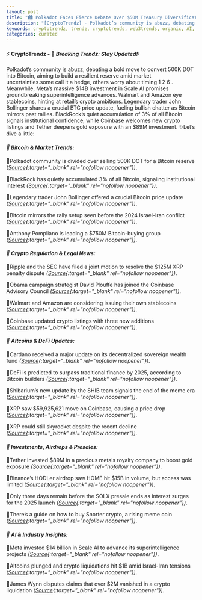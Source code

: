```yaml
---
layout: post
title: "🏙️ Polkadot Faces Fierce Debate Over $50M Treasury Diversification Move"
description: "[CryptoTrendz] - Polkadot’s community is abuzz, debating a bold move to convert 500K DOT into Bitcoin, aiming to build a resilient reserve amid market uncertainties.some call it a hedge, others worry about timing 1 2 6 .  Meanwhile, Meta’s massive $14B investment in Scale AI promises groundbreaking superintelligence advances. Walmart and Amazon eye stablecoins, hinting at retail’s crypto ambitions. Legendary trader John Bollinger shares a crucial BTC price update, fueling bullish chatter as Bitcoin mirrors past rallies. BlackRock’s quiet accumulation of 3% of all Bitcoin signals institutional confidence, while Coinbase welcomes new crypto listings and Tether deepens gold exposure with an $89M investment."
keywords: cryptotrendz, trendz, cryptotrends, web3trends, organic, AI, CEO, Stablecoin, Bitcoin, XRP, Cardano, Crypto, SEC
categories: curated
---
```


#### ⚡ CryptoTrendz - 📌 *Breaking Trendz: Stay Updated!:*

Polkadot’s community is abuzz, debating a bold move to convert 500K DOT into Bitcoin, aiming to build a resilient reserve amid market uncertainties.some call it a hedge, others worry about timing 1 2 6 .  Meanwhile, Meta’s massive $14B investment in Scale AI promises groundbreaking superintelligence advances. Walmart and Amazon eye stablecoins, hinting at retail’s crypto ambitions. Legendary trader John Bollinger shares a crucial BTC price update, fueling bullish chatter as Bitcoin mirrors past rallies. BlackRock’s quiet accumulation of 3% of all Bitcoin signals institutional confidence, while Coinbase welcomes new crypto listings and Tether deepens gold exposure with an $89M investment. ✨Let’s dive a little:


#### *🔖  Bitcoin & Market Trends:*  

🔹Polkadot community is divided over selling 500K DOT for a Bitcoin reserve *([Source](https://s.avyag.com/x2f9){:target="_blank" rel="nofollow noopener"})*.  

🔹BlackRock has quietly accumulated 3% of all Bitcoin, signaling institutional interest *([Source](https://s.avyag.com/o2fn){:target="_blank" rel="nofollow noopener"})*.  

🔹Legendary trader John Bollinger offered a crucial Bitcoin price update *([Source](https://s.avyag.com/ze8l){:target="_blank" rel="nofollow noopener"})*.  

🔹Bitcoin mirrors the rally setup seen before the 2024 Israel-Iran conflict *([Source](https://s.avyag.com/vs5r){:target="_blank" rel="nofollow noopener"})*.  

🔹Anthony Pompliano is leading a $750M Bitcoin-buying group *([Source](https://s.avyag.com/q7gf){:target="_blank" rel="nofollow noopener"})*.  

#### *🔖  Crypto Regulation & Legal News:*  

🔹Ripple and the SEC have filed a joint motion to resolve the $125M XRP penalty dispute *([Source](https://s.avyag.com/rc4r){:target="_blank" rel="nofollow noopener"})*.  

🔹Obama campaign strategist David Plouffe has joined the Coinbase Advisory Council *([Source](https://s.avyag.com/ssgu){:target="_blank" rel="nofollow noopener"})*.  

🔹Walmart and Amazon are considering issuing their own stablecoins *([Source](https://s.avyag.com/jchj){:target="_blank" rel="nofollow noopener"})*.  

🔹Coinbase updated crypto listings with three new additions *([Source](https://s.avyag.com/jj29){:target="_blank" rel="nofollow noopener"})*.  

#### *🔖  Altcoins & DeFi Updates:*  

🔹Cardano received a major update on its decentralized sovereign wealth fund *([Source](https://s.avyag.com/kd0m){:target="_blank" rel="nofollow noopener"})*.  

🔹DeFi is predicted to surpass traditional finance by 2025, according to Bitcoin builders *([Source](https://s.avyag.com/aq4e){:target="_blank" rel="nofollow noopener"})*.  

🔹Shibarium’s new update by the SHIB team signals the end of the meme era *([Source](https://s.avyag.com/hl8t){:target="_blank" rel="nofollow noopener"})*.  

🔹XRP saw $59,925,621 move on Coinbase, causing a price drop *([Source](https://s.avyag.com/2v3y){:target="_blank" rel="nofollow noopener"})*.  

🔹XRP could still skyrocket despite the recent decline *([Source](https://s.avyag.com/t3th){:target="_blank" rel="nofollow noopener"})*.  

#### *🔖  Investments, Airdrops & Presales:*  

🔹Tether invested $89M in a precious metals royalty company to boost gold exposure *([Source](https://s.avyag.com/msa4){:target="_blank" rel="nofollow noopener"})*.  

🔹Binance’s HODLer airdrop saw HOME hit $15B in volume, but access was limited *([Source](https://s.avyag.com/gq2y){:target="_blank" rel="nofollow noopener"})*.  

🔹Only three days remain before the SOLX presale ends as interest surges for the 2025 launch *([Source](https://s.avyag.com/ds3m){:target="_blank" rel="nofollow noopener"})*.  

🔹There’s a guide on how to buy Snorter crypto, a rising meme coin *([Source](https://s.avyag.com/g5qw){:target="_blank" rel="nofollow noopener"})*.  

#### *🔖  AI & Industry Insights:*  

🔹Meta invested $14 billion in Scale AI to advance its superintelligence projects *([Source](https://s.avyag.com/mxmy){:target="_blank" rel="nofollow noopener"})*.  

🔹Altcoins plunged and crypto liquidations hit $1B amid Israel-Iran tensions *([Source](https://s.avyag.com/i82g){:target="_blank" rel="nofollow noopener"})*.  

🔹James Wynn disputes claims that over $2M vanished in a crypto liquidation *([Source](https://s.avyag.com/h85d){:target="_blank" rel="nofollow noopener"})*.